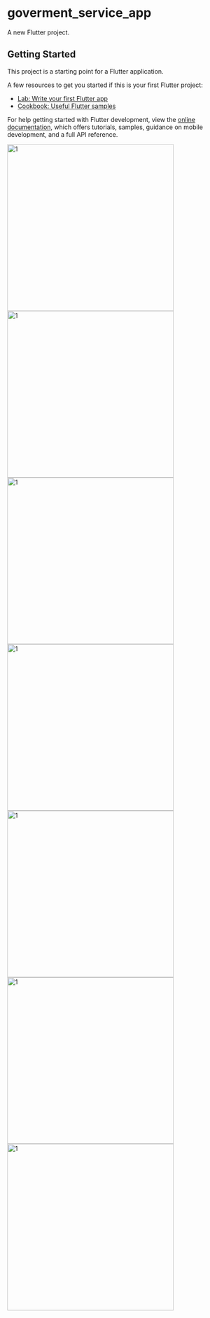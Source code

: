 # goverment_service_app

A new Flutter project.

## Getting Started

This project is a starting point for a Flutter application.

A few resources to get you started if this is your first Flutter project:

- [Lab: Write your first Flutter app](https://docs.flutter.dev/get-started/codelab)
- [Cookbook: Useful Flutter samples](https://docs.flutter.dev/cookbook)

For help getting started with Flutter development, view the
[online documentation](https://docs.flutter.dev/), which offers tutorials,
samples, guidance on mobile development, and a full API reference.

<img width="380" alt="1" src=https://github.com/maulikkikani/mirror_wall_app_flutter/assets/114164076/0a515295-82b0-4f56-81f0-503e745babd8>
<img width="380" alt="1" src=https://github.com/maulikkikani/mirror_wall_app_flutter/assets/114164076/b69a5b86-41dc-4340-89fb-1a81bd2e4104>
<img width="380" alt="1" src=https://github.com/maulikkikani/mirror_wall_app_flutter/assets/114164076/40450da2-59a6-47db-8b0b-4538aee0a2a9>
<img width="380" alt="1" src=https://github.com/maulikkikani/mirror_wall_app_flutter/assets/114164076/6262ff06-44f6-45e2-8d38-2a28c05f5f38>
<img width="380" alt="1" src=https://github.com/maulikkikani/mirror_wall_app_flutter/assets/114164076/9b539d38-15b8-4d80-b424-c19a66c55951>
<img width="380" alt="1" src=https://github.com/maulikkikani/mirror_wall_app_flutter/assets/114164076/711df89b-1f07-4ce3-9ee4-9e2638c4ce26>
<img width="380" alt="1" src=https://github.com/maulikkikani/mirror_wall_app_flutter/assets/114164076/f93631dc-a434-47cc-8c4e-cbf7ee7b11bc>

